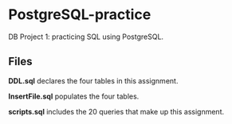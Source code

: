 # PostgreSQL-practice
DB Project 1: practicing SQL using PostgreSQL.

## Files
**DDL.sql** declares the four tables in this assignment.

**InsertFile.sql** populates the four tables.

**scripts.sql** includes the 20 queries that make up this assignment.
